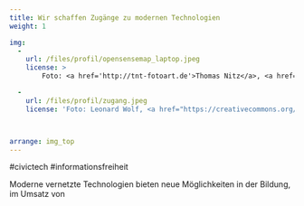 ```yaml
---
title: Wir schaffen Zugänge zu modernen Technologien
weight: 1

img:
  -
    url: /files/profil/opensensemap_laptop.jpeg
    license: >
        Foto: <a href='http://tnt-fotoart.de'>Thomas Nitz</a>, <a href='https://www.flickr.com/photos/okfde/28768630798/in/album-72157667831731487/'>Eliza meets Tay: Debatten auf Twitter analysieren</a>, <a href='https://creativecommons.org/licenses/by/2.0/'>CC BY 2.0</a>

  -
    url: /files/profil/zugang.jpeg
    license: 'Foto: Leonard Wolf, <a href="https://creativecommons.org/licenses/by/4.0/">CC BY 4.0</a> edulabs'



arrange: img_top
---
```


#civictech
#informationsfreiheit

Moderne vernetzte Technologien bieten neue Möglichkeiten in der Bildung, im Umsatz von 
